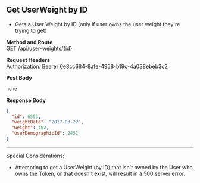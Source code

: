 Get UserWeight by ID
---

* Gets a User Weight by ID (only if user owns the user weight they're trying to get)

**Method and Route**\
GET /api/user-weights/{id}

**Request Headers**\
Authorization: Bearer 6e8cc684-8afe-4958-b19c-4a038ebeb3c2


**Post Body**
```javascript
none
```

**Response Body**
```json
{
  "id": 6553,
  "weightDate": "2017-03-22",
  "weight": 102,
  "userDemographicId": 2451
}
```

---
Special Considerations:
* Attempting to get a UserWeight (by ID) that isn't owned by the User who owns the Token, or that doesn't exist, will result in a 500 server error.
